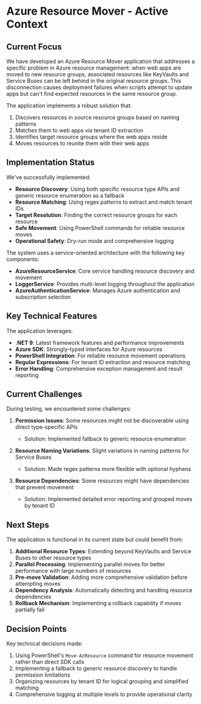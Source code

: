 # Azure Resource Mover - Active Context

## Current Focus

We have developed an Azure Resource Mover application that addresses a specific problem in Azure resource management: when web apps are moved to new resource groups, associated resources like KeyVaults and Service Buses can be left behind in the original resource groups. This disconnection causes deployment failures when scripts attempt to update apps but can't find expected resources in the same resource group.

The application implements a robust solution that:

1. Discovers resources in source resource groups based on naming patterns
2. Matches them to web apps via tenant ID extraction
3. Identifies target resource groups where the web apps reside
4. Moves resources to reunite them with their web apps

## Implementation Status

We've successfully implemented:

- **Resource Discovery**: Using both specific resource type APIs and generic resource enumeration as a fallback
- **Resource Matching**: Using regex patterns to extract and match tenant IDs
- **Target Resolution**: Finding the correct resource groups for each resource
- **Safe Movement**: Using PowerShell commands for reliable resource moves
- **Operational Safety**: Dry-run mode and comprehensive logging

The system uses a service-oriented architecture with the following key components:

- **AzureResourceService**: Core service handling resource discovery and movement
- **LoggerService**: Provides multi-level logging throughout the application
- **AzureAuthenticationService**: Manages Azure authentication and subscription selection

## Key Technical Features

The application leverages:

- **.NET 9**: Latest framework features and performance improvements
- **Azure SDK**: Strongly-typed interfaces for Azure resources
- **PowerShell Integration**: For reliable resource movement operations
- **Regular Expressions**: For tenant ID extraction and resource matching
- **Error Handling**: Comprehensive exception management and result reporting

## Current Challenges

During testing, we encountered some challenges:

1. **Permission Issues**: Some resources might not be discoverable using direct type-specific APIs
   - Solution: Implemented fallback to generic resource enumeration

2. **Resource Naming Variations**: Slight variations in naming patterns for Service Buses
   - Solution: Made regex patterns more flexible with optional hyphens

3. **Resource Dependencies**: Some resources might have dependencies that prevent movement
   - Solution: Implemented detailed error reporting and grouped moves by tenant ID

## Next Steps

The application is functional in its current state but could benefit from:

1. **Additional Resource Types**: Extending beyond KeyVaults and Service Buses to other resource types
2. **Parallel Processing**: Implementing parallel moves for better performance with large numbers of resources
3. **Pre-move Validation**: Adding more comprehensive validation before attempting moves
4. **Dependency Analysis**: Automatically detecting and handling resource dependencies
5. **Rollback Mechanism**: Implementing a rollback capability if moves partially fail

## Decision Points

Key technical decisions made:

1. Using PowerShell's `Move-AzResource` command for resource movement rather than direct SDK calls
2. Implementing a fallback to generic resource discovery to handle permission limitations
3. Organizing resources by tenant ID for logical grouping and simplified matching
4. Comprehensive logging at multiple levels to provide operational clarity
